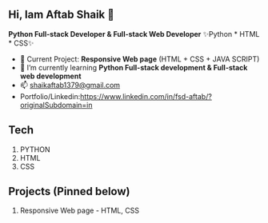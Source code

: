 ## Hi, Iam Aftab Shaik 👋


**Python Full-stack Developer & Full-stack Web Developer** ✨Python * HTML * CSS✨

- 🔭 Current Project: **Responsive Web page** (HTML + CSS + JAVA SCRIPT)
- 🌱 I’m currently learning **Python Full-stack development & Full-stack web development**
- 📫 shaikaftab1379@gmail.com
- Portfolio/Linkedin:https://www.linkedin.com/in/fsd-aftab/?originalSubdomain=in

## Tech
1. PYTHON
2. HTML
3. CSS

## Projects (Pinned below)
1. Responsive Web page - HTML, CSS
